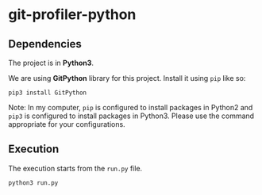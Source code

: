 # git-profiler-python

Dependencies
---
The project is in **Python3**.

We are using **GitPython** library for this project.
Install it using `pip` like so:

```
pip3 install GitPython
```
Note: In my computer, `pip` is configured to install packages in Python2 and `pip3` is configured to install packages in Python3. Please use the command appropriate for your configurations.

Execution
----
The execution starts from the `run.py` file.
```
python3 run.py
```